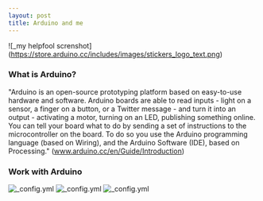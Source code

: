 ```yaml
---
layout: post
title: Arduino and me
---
```

![_my helpfool screnshot] (https://store.arduino.cc/includes/images/stickers_logo_text.png)
### What is Arduino?
"Arduino is an open-source prototyping platform based on easy-to-use hardware and software. Arduino boards are able to read inputs - light on a sensor, a finger on a button, or a Twitter message - and turn it into an output - activating a motor, turning on an LED, publishing something online. You can tell your board what to do by sending a set of instructions to the microcontroller on the board. To do so you use the Arduino programming language (based on Wiring), and the Arduino Software (IDE), based on Processing." (www.arduino.cc/en/Guide/Introduction)

### Work with Arduino
![_config.yml](https://lh3.googleusercontent.com/fxvRafJghGdNxkSr5npuUz-1MaAB5yvJl7x4-euEeG97Cp7hMpdYvv2IRnKtKBwTqz1lMRUXG0c3Ag=w1195-h677-no)
![_config.yml](https://lh3.googleusercontent.com/qIBt998dMbsgLswIjtw5Odbxg3KnntsEzvBua5My0hfXeBHuEEg_bgNW5Qgmp52ErTJ3v4gjEwC0cw=w1195-h677-no) 
![_config.yml](https://lh3.googleusercontent.com/NHkKjuSP9QCPvnCzZva4TqfPP28ttjcYPAtHbdi6LoK0vGRwzGi-mFMp9OR3TL0BPvewhnbxn4aP2A=w1195-h677-no)
